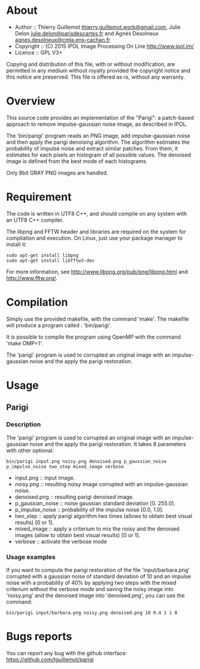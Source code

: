 # About
  - Author    :: Thierry Guillemot <thierry.guillemot.work@gmail.com>,
                 Julie Delon <julie.delon@parisdescartes.fr> and Agnès
                 Desolneux <agnes.desolneux@cmla.ens-cachan.fr>
  - Copyright :: (C) 2015 IPOL Image Processing On Line http://www.ipol.im/
  - Licence   :: GPL V3+

  Copying and distribution of this file, with or without modification,
  are permitted in any medium without royalty provided the copyright
  notice and this notice are preserved.  This file is offered as-is,
  without any warranty.
# Overview
  This source code provides an implementation of the "Parigi": a
  patch-based approach to remove impulse-gaussian noise image, as
  described in IPOL.

  The 'bin/parigi' program reads an PNG image, add impulse-gaussian
  noise and then apply the parigi denoising algorithm. The algorithm
  estimates the probability of impulse noise and extract similar
  patches. From them, it estimates for each pixels an histogram of all
  possible values. The denoised image is defined from the best mode of
  each histograms.

  Only 8bit GRAY PNG images are handled.
# Requirement
  The code is written in UTF8 C++, and should compile on any system with
  an UTF8 C++ compiler.

  The libpng and FFTW header and libraries are required on the system
  for compilation and execution. On Linux, just use your package
  manager to install it:
```
sudo apt-get install libpng
sudo apt-get install libfftw3-dev
```


  For more information, see http://www.libpng.org/pub/png/libpng.html
  and http://www.fftw.org/.

# Compilation
  Simply use the provided makefile, with the command 'make'.  The
  makefile will produce a program called : 'bin/parigi'.

  It is possible to compile the program using OpenMP with the command
  'make OMP=1'.

  The 'parigi' program is used to corrupted an original image with an
  impulse-gaussian noise and the apply the parigi restoration.

# Usage
## Parigi
### Description
  The 'parigi' program is used to corrupted an original image with an
  impulse-gaussian noise and the apply the parigi restoration.
  It takes 8 parameters with other optional:
```
bin/parigi input.png noisy.png denoised.png p_gaussian_noise p_impulse_noise two_step mixed_image verbose
```
  - input.png  :: input image.
  - noisy.png  :: resulting noisy image corrupted with an impulse-gaussian noise.
  - denoised.png :: resulting parigi denoised image.
  - p_gaussian_noise :: noise gaussian standard deviation [0. 255.0].
  - p_impulse_noise :: probability of the impulse noise [0.0, 1.0].
  - two_step :: apply parigi algorithm two times (allows to obtain best visual results) [0 or 1].
  - mixed_image :: apply a criterium to mix the noisy and the denoised images (allow to obtain best visual results) [0 or 1].
  - verbose :: activate the verbose mode

### Usage examples
  If you want to compute the parigi restoration of the file
  'input/barbara.png' corrupted with a gaussian noise of standard
  deviation of 10 and an impulse noise with a probability of 40% by
  applying two steps with the mixed criterium without the verbose
  mode and saving the noisy image into 'noisy.png' and the denoised
  image into 'denoised.png', you can use the command:
```
bin/parigi input/barbara.png noisy.png denoised.png 10 0.4 1 1 0
```

# Bugs reports
You can report any bug with the github interface:
https://github.com/tguillemot/parigi
